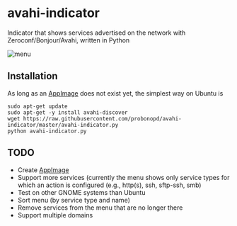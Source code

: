# avahi-indicator
Indicator that shows services advertised on the network with Zeroconf/Bonjour/Avahi, written in Python

![menu](https://cloud.githubusercontent.com/assets/2480569/13030383/223c9c06-d2a9-11e5-8760-4f5e6d63856f.jpg)

## Installation

As long as an [AppImage](http://appimage.org) does not exist yet, the simplest way on Ubuntu is

```
sudo apt-get update
sudo apt-get -y install avahi-discover
wget https://raw.githubusercontent.com/probonopd/avahi-indicator/master/avahi-indicator.py
python avahi-indicator.py
```

## TODO

 * Create [AppImage](http://appimage.org)
 * Support more services (currently the menu shows only service types for which an action is configured (e.g., http(s), ssh, sftp-ssh, smb)
 * Test on other GNOME systems than Ubuntu
 * Sort menu (by service type and name)
 * Remove services from the menu that are no longer there
 * Support multiple domains
